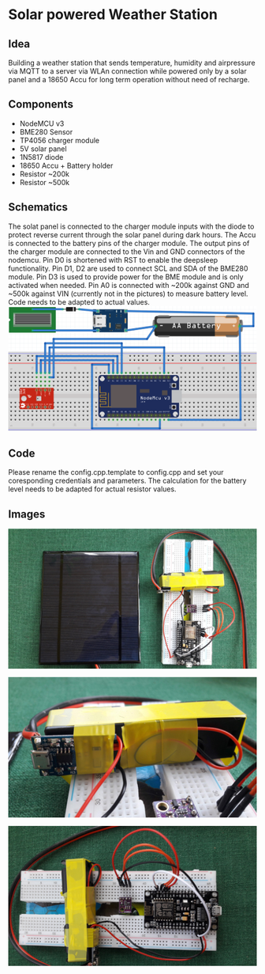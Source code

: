 # Solar powered Weather Station
## Idea
Building a weather station that sends temperature, humidity and airpressure via MQTT to a server via WLAn connection while powered only by a solar panel and a 18650 Accu for long term operation without need of recharge. 
## Components
- NodeMCU v3
- BME280 Sensor
- TP4056 charger module
- 5V solar panel
- 1N5817 diode
- 18650 Accu + Battery holder
- Resistor ~200k
- Resistor ~500k

## Schematics
The solat panel is connected to the charger module inputs with the diode to protect reverse current through the solar panel during dark hours. The Accu is connected to the battery pins of the charger module. The output pins of the charger module are connected to the Vin and GND connectors of the nodemcu.
Pin D0 is shortened with RST to enable the deepsleep functionality.
Pin D1, D2 are used to connect SCL and SDA of the BME280 module.
Pin D3 is used to provide power for the BME module and is only activated when needed.
Pin A0 is connected with ~200k against GND and ~500k against VIN (currently not in the pictures) to measure battery level. Code needs to be adapted to actual values.
![Breadboard](/images/breadboard.PNG)

## Code
Please rename the config.cpp.template to config.cpp and set your coresponding credentials and parameters.
The calculation for the battery level needs to be adapted for actual resistor values.

## Images
![Prototype](/images/prototype.jpg)

![18650+Charger](/images/18650+charger.jpg)

![wireing](/images/wireing.jpg)
